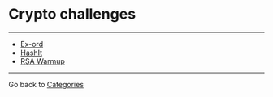 # Crypto challenges


---

* [Ex-ord](./ex-ord.md)
* [HashIt](./hashit.md)
* [RSA Warmup](./rsa_warmup.md)

---

Go back to [Categories](../)
